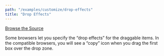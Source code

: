 ```yaml
---
path: "/examples/customize/drop-effects"
title: "Drop Effects"
---
```


[Browse the Source](https://github.com/react-dnd/react-dnd/tree/master/packages/documentation-examples/src/05%20Customize/Drop%20Effects)

Some browsers let you specify the “drop effects” for the draggable
items. In the compatible browsers, you will see a “copy” icon when you
drag the first box over the drop zone.

<customize-drop-effects></customize-drop-effects>